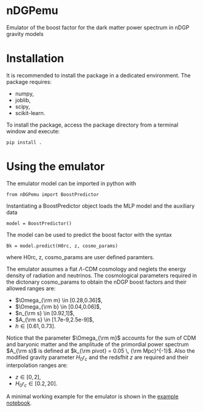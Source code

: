 # nDGPemu
Emulator of the boost factor for the dark matter power spectrum in nDGP gravity models

# Installation
It is recommended to install the package in a dedicated environment. The package requires:
- numpy,
- joblib,
- scipy,
- scikit-learn.

To install the package, access the package directory from a terminal window and execute:

    pip install .

# Using the emulator
The emulator model can be imported in python with

    from nDGPemu import BoostPredictor

Instantiating a BoostPredictor object loads the MLP model and the auxiliary data

    model = BoostPredictor()

The model can be used to predict the boost factor with the syntax

    Bk = model.predict(H0rc, z, cosmo_params)

where H0rc, z, cosmo_params are user defined paramters. 

The emulator assumes a flat $\Lambda$-CDM cosmology and neglets the energy density of radiation and neutrinos. The cosmological parameters required in the dictonary cosmo_params to obtain the nDGP boost factors and their allowed ranges are: 
- $\Omega_{\rm m} \in [0.28,0.36]$,
- $\Omega_{\rm b} \in [0.04,0.06]$,
- $n_{\rm s} \in [0.92,1]$,
- $A_{\rm s} \in [1.7e-9,2.5e-9]$,
- $h \in [0.61,0.73]$.

Notice that the parameter $\Omega_{\rm m}$ accounts for the sum of CDM and baryonic matter and the amplitude of the primordial power spectrum $A_{\rm s}$ is defined at $k_{\rm pivot} = 0.05 \, {\rm Mpc}^{-1}$. Also the modified gravity parameter $H_0r_c$ and the redsfhit $z$ are required and their interpolation ranges are:
- $z \in [0,2]$,
- $H_0 r_c \in [0.2,20]$.

A minimal working example for the emulator is shown in the [example notebook](notebooks/example.ipynb).
